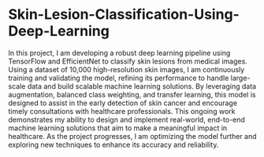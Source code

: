 # Skin-Lesion-Classification-Using-Deep-Learning
In this project, I am developing a robust deep learning pipeline using TensorFlow and EfficientNet to classify skin lesions from medical images. Using a dataset of 10,000 high-resolution
skin images, I am continuously training and validating the model, refining its performance to handle large-scale data and build scalable machine learning solutions. By leveraging data
augmentation, balanced class weighting, and transfer learning, this model is designed to assist in the early detection of skin cancer and encourage timely consultations with healthcare
professionals.
This ongoing work demonstrates my ability to design and implement real-world, end-to-end machine learning solutions that aim to make a meaningful impact in healthcare. As the project
progresses, I am optimizing the model further and exploring new techniques to enhance its accuracy and reliability.
